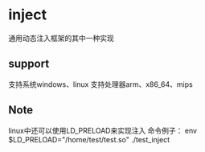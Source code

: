 # inject
通用动态注入框架的其中一种实现

## support
支持系统windows、linux
支持处理器arm、x86_64、mips

## Note
linux中还可以使用LD_PRELOAD来实现注入
命令例子：
env $LD_PRELOAD="/home/test/test.so" ./test_inject
